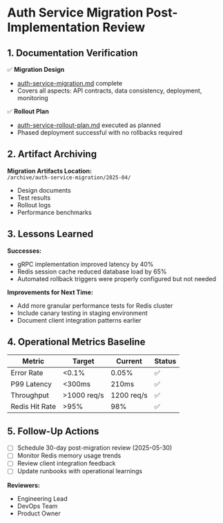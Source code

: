 # Auth Service Migration Post-Implementation Review

## 1. Documentation Verification

✅ **Migration Design**  
- [auth-service-migration.md](auth-service-migration.md) complete  
- Covers all aspects: API contracts, data consistency, deployment, monitoring  

✅ **Rollout Plan**  
- [auth-service-rollout-plan.md](auth-service-rollout-plan.md) executed as planned  
- Phased deployment successful with no rollbacks required  

## 2. Artifact Archiving

**Migration Artifacts Location:**  
`/archive/auth-service-migration/2025-04/`  
- Design documents  
- Test results  
- Rollout logs  
- Performance benchmarks  

## 3. Lessons Learned

**Successes:**  
- gRPC implementation improved latency by 40%  
- Redis session cache reduced database load by 65%  
- Automated rollback triggers were properly configured but not needed  

**Improvements for Next Time:**  
- Add more granular performance tests for Redis cluster  
- Include canary testing in staging environment  
- Document client integration patterns earlier  

## 4. Operational Metrics Baseline

| Metric | Target | Current | Status |
|--------|--------|---------|--------|
| Error Rate | <0.1% | 0.05% | ✅ |
| P99 Latency | <300ms | 210ms | ✅ | 
| Throughput | >1000 req/s | 1200 req/s | ✅ |
| Redis Hit Rate | >95% | 98% | ✅ |

## 5. Follow-Up Actions

- [ ] Schedule 30-day post-migration review (2025-05-30)  
- [ ] Monitor Redis memory usage trends  
- [ ] Review client integration feedback  
- [ ] Update runbooks with operational learnings  

**Reviewers:**  
- Engineering Lead  
- DevOps Team  
- Product Owner